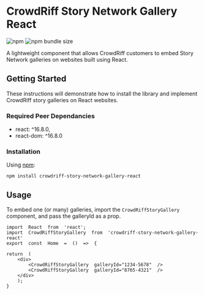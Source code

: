 
# CrowdRiff Story Network Gallery React
![npm](https://img.shields.io/npm/v/crowdriff-story-network-gallery-react) ![npm bundle size](https://img.shields.io/bundlephobia/min/crowdriff-story-network-gallery-react)

A lightweight component that allows CrowdRiff customers to embed Story Network galleries on websites built using React.

## Getting Started

These instructions will demonstrate how to install the library and implement CrowdRiff story galleries on React websites.

### Required Peer Dependancies
- react: ^16.8.0,
- react-dom: ^16.8.0


### Installation

Using [npm](https://www.npmjs.com/):

```
npm install crowdriff-story-network-gallery-react
```

## Usage

To embed one (or many) galleries, import the `CrowdRiffStoryGallery` component, and pass the galleryId as a prop.

```
import  React  from  'react';
import  CrowdRiffStoryGallery  from  'crowdriff-story-network-gallery-react'
export  const  Home  =  ()  =>  {

return  (
	<div>
		<CrowdRiffStoryGallery  galleryId="1234-5678"  />
		<CrowdRiffStoryGallery  galleryId="8765-4321"  />
	</div>
	);
}
```